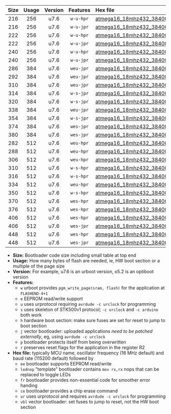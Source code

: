 |Size|Usage|Version|Features|Hex file|
|:-:|:-:|:-:|:-:|:--|
|216|256|u7.6|`w-u-hpr`|[atmega16_18mhz432_38400bps_ur.hex](https://raw.githubusercontent.com/stefanrueger/urboot/main/bootloaders/atmega16/fcpu_18mhz432/38400_bps/atmega16_18mhz432_38400bps_ur.hex)|
|216|256|u7.6|`w-u-jpr`|[atmega16_18mhz432_38400bps_ur_vbl.hex](https://raw.githubusercontent.com/stefanrueger/urboot/main/bootloaders/atmega16/fcpu_18mhz432/38400_bps/atmega16_18mhz432_38400bps_ur_vbl.hex)|
|222|256|u7.6|`w-u-hpr`|[atmega16_18mhz432_38400bps_lednop_ur.hex](https://raw.githubusercontent.com/stefanrueger/urboot/main/bootloaders/atmega16/fcpu_18mhz432/38400_bps/atmega16_18mhz432_38400bps_lednop_ur.hex)|
|222|256|u7.6|`w-u-jpr`|[atmega16_18mhz432_38400bps_lednop_ur_vbl.hex](https://raw.githubusercontent.com/stefanrueger/urboot/main/bootloaders/atmega16/fcpu_18mhz432/38400_bps/atmega16_18mhz432_38400bps_lednop_ur_vbl.hex)|
|240|256|u7.6|`w-u-hpr`|[atmega16_18mhz432_38400bps_lednop_fr_ur.hex](https://raw.githubusercontent.com/stefanrueger/urboot/main/bootloaders/atmega16/fcpu_18mhz432/38400_bps/atmega16_18mhz432_38400bps_lednop_fr_ur.hex)|
|240|256|u7.6|`w-u-jpr`|[atmega16_18mhz432_38400bps_lednop_fr_ur_vbl.hex](https://raw.githubusercontent.com/stefanrueger/urboot/main/bootloaders/atmega16/fcpu_18mhz432/38400_bps/atmega16_18mhz432_38400bps_lednop_fr_ur_vbl.hex)|
|286|384|u7.6|`weu-jpr`|[atmega16_18mhz432_38400bps_ee_ur_vbl.hex](https://raw.githubusercontent.com/stefanrueger/urboot/main/bootloaders/atmega16/fcpu_18mhz432/38400_bps/atmega16_18mhz432_38400bps_ee_ur_vbl.hex)|
|292|384|u7.6|`weu-jpr`|[atmega16_18mhz432_38400bps_ee_lednop_ur_vbl.hex](https://raw.githubusercontent.com/stefanrueger/urboot/main/bootloaders/atmega16/fcpu_18mhz432/38400_bps/atmega16_18mhz432_38400bps_ee_lednop_ur_vbl.hex)|
|310|384|u7.6|`weu-jpr`|[atmega16_18mhz432_38400bps_ee_lednop_fr_ur_vbl.hex](https://raw.githubusercontent.com/stefanrueger/urboot/main/bootloaders/atmega16/fcpu_18mhz432/38400_bps/atmega16_18mhz432_38400bps_ee_lednop_fr_ur_vbl.hex)|
|314|384|u7.6|`w-s-jpr`|[atmega16_18mhz432_38400bps_vbl.hex](https://raw.githubusercontent.com/stefanrueger/urboot/main/bootloaders/atmega16/fcpu_18mhz432/38400_bps/atmega16_18mhz432_38400bps_vbl.hex)|
|320|384|u7.6|`w-s-jpr`|[atmega16_18mhz432_38400bps_lednop_vbl.hex](https://raw.githubusercontent.com/stefanrueger/urboot/main/bootloaders/atmega16/fcpu_18mhz432/38400_bps/atmega16_18mhz432_38400bps_lednop_vbl.hex)|
|338|384|u7.6|`weu-jpr`|[atmega16_18mhz432_38400bps_ee_lednop_fr_ce_ur_vbl.hex](https://raw.githubusercontent.com/stefanrueger/urboot/main/bootloaders/atmega16/fcpu_18mhz432/38400_bps/atmega16_18mhz432_38400bps_ee_lednop_fr_ce_ur_vbl.hex)|
|354|384|u7.6|`w-s-jpr`|[atmega16_18mhz432_38400bps_lednop_fr_vbl.hex](https://raw.githubusercontent.com/stefanrueger/urboot/main/bootloaders/atmega16/fcpu_18mhz432/38400_bps/atmega16_18mhz432_38400bps_lednop_fr_vbl.hex)|
|374|384|u7.6|`wes-jpr`|[atmega16_18mhz432_38400bps_ee_vbl.hex](https://raw.githubusercontent.com/stefanrueger/urboot/main/bootloaders/atmega16/fcpu_18mhz432/38400_bps/atmega16_18mhz432_38400bps_ee_vbl.hex)|
|380|384|u7.6|`wes-jpr`|[atmega16_18mhz432_38400bps_ee_lednop_vbl.hex](https://raw.githubusercontent.com/stefanrueger/urboot/main/bootloaders/atmega16/fcpu_18mhz432/38400_bps/atmega16_18mhz432_38400bps_ee_lednop_vbl.hex)|
|282|512|u7.6|`weu-hpr`|[atmega16_18mhz432_38400bps_ee_ur.hex](https://raw.githubusercontent.com/stefanrueger/urboot/main/bootloaders/atmega16/fcpu_18mhz432/38400_bps/atmega16_18mhz432_38400bps_ee_ur.hex)|
|288|512|u7.6|`weu-hpr`|[atmega16_18mhz432_38400bps_ee_lednop_ur.hex](https://raw.githubusercontent.com/stefanrueger/urboot/main/bootloaders/atmega16/fcpu_18mhz432/38400_bps/atmega16_18mhz432_38400bps_ee_lednop_ur.hex)|
|306|512|u7.6|`weu-hpr`|[atmega16_18mhz432_38400bps_ee_lednop_fr_ur.hex](https://raw.githubusercontent.com/stefanrueger/urboot/main/bootloaders/atmega16/fcpu_18mhz432/38400_bps/atmega16_18mhz432_38400bps_ee_lednop_fr_ur.hex)|
|310|512|u7.6|`w-s-hpr`|[atmega16_18mhz432_38400bps.hex](https://raw.githubusercontent.com/stefanrueger/urboot/main/bootloaders/atmega16/fcpu_18mhz432/38400_bps/atmega16_18mhz432_38400bps.hex)|
|316|512|u7.6|`w-s-hpr`|[atmega16_18mhz432_38400bps_lednop.hex](https://raw.githubusercontent.com/stefanrueger/urboot/main/bootloaders/atmega16/fcpu_18mhz432/38400_bps/atmega16_18mhz432_38400bps_lednop.hex)|
|334|512|u7.6|`weu-hpr`|[atmega16_18mhz432_38400bps_ee_lednop_fr_ce_ur.hex](https://raw.githubusercontent.com/stefanrueger/urboot/main/bootloaders/atmega16/fcpu_18mhz432/38400_bps/atmega16_18mhz432_38400bps_ee_lednop_fr_ce_ur.hex)|
|350|512|u7.6|`w-s-hpr`|[atmega16_18mhz432_38400bps_lednop_fr.hex](https://raw.githubusercontent.com/stefanrueger/urboot/main/bootloaders/atmega16/fcpu_18mhz432/38400_bps/atmega16_18mhz432_38400bps_lednop_fr.hex)|
|370|512|u7.6|`wes-hpr`|[atmega16_18mhz432_38400bps_ee.hex](https://raw.githubusercontent.com/stefanrueger/urboot/main/bootloaders/atmega16/fcpu_18mhz432/38400_bps/atmega16_18mhz432_38400bps_ee.hex)|
|376|512|u7.6|`wes-hpr`|[atmega16_18mhz432_38400bps_ee_lednop.hex](https://raw.githubusercontent.com/stefanrueger/urboot/main/bootloaders/atmega16/fcpu_18mhz432/38400_bps/atmega16_18mhz432_38400bps_ee_lednop.hex)|
|406|512|u7.6|`wes-hpr`|[atmega16_18mhz432_38400bps_ee_lednop_fr.hex](https://raw.githubusercontent.com/stefanrueger/urboot/main/bootloaders/atmega16/fcpu_18mhz432/38400_bps/atmega16_18mhz432_38400bps_ee_lednop_fr.hex)|
|406|512|u7.6|`wes-jpr`|[atmega16_18mhz432_38400bps_ee_lednop_fr_vbl.hex](https://raw.githubusercontent.com/stefanrueger/urboot/main/bootloaders/atmega16/fcpu_18mhz432/38400_bps/atmega16_18mhz432_38400bps_ee_lednop_fr_vbl.hex)|
|448|512|u7.6|`wes-hpr`|[atmega16_18mhz432_38400bps_ee_lednop_fr_ce.hex](https://raw.githubusercontent.com/stefanrueger/urboot/main/bootloaders/atmega16/fcpu_18mhz432/38400_bps/atmega16_18mhz432_38400bps_ee_lednop_fr_ce.hex)|
|448|512|u7.6|`wes-jpr`|[atmega16_18mhz432_38400bps_ee_lednop_fr_ce_vbl.hex](https://raw.githubusercontent.com/stefanrueger/urboot/main/bootloaders/atmega16/fcpu_18mhz432/38400_bps/atmega16_18mhz432_38400bps_ee_lednop_fr_ce_vbl.hex)|

- **Size:** Bootloader code size including small table at top end
- **Usage:** How many bytes of flash are needed, ie, HW boot section or a multiple of the page size
- **Version:** For example, u7.6 is an urboot version, o5.2 is an optiboot version
- **Features:**
  + `w` urboot provides `pgm_write_page(sram, flash)` for the application at `FLASHEND-4+1`
  + `e` EEPROM read/write support
  + `u` uses urprotocol requiring `avrdude -c urclock` for programming
  + `s` uses skeleton of STK500v1 protocol; `-c urclock` and `-c arduino` both work
  + `h` hardware boot section: make sure fuses are set for reset to jump to boot section
  + `j` vector bootloader: uploaded applications *need to be patched externally*, eg, using `avrdude -c urclock`
  + `p` bootloader protects itself from being overwritten
  + `r` preserves reset flags for the application in the register R2
- **Hex file:** typically MCU name, oscillator frequency (16 MHz default) and baud rate (115200 default) followed by
  + `ee` bootloader supports EEPROM read/write
  + `lednop` "template" bootloader contains `mov rx,rx` nops that can be replaced to toggle LEDs
  + `fr` bootloader provides non-essential code for smoother error handing
  + `ce` bootloader provides a chip erase command
  + `ur` uses urprotocol and requires `avrdude -c urclock` for programming
  + `vbl` vector bootloader: set fuses to jump to reset, not the HW boot section
